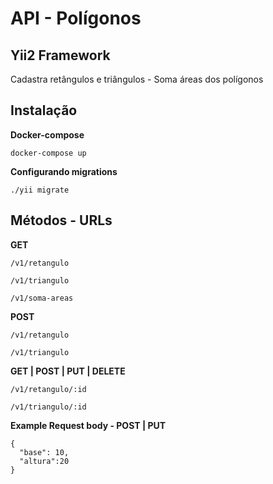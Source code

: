 # API - Polígonos
Yii2 Framework
---
Cadastra retângulos e triângulos - Soma áreas dos polígonos




## Instalação

**Docker-compose**

```
docker-compose up
```

**Configurando migrations**

```
./yii migrate
```

## Métodos - URLs



**GET**


`/v1/retangulo`


`/v1/triangulo`


`/v1/soma-areas`


**POST**


`/v1/retangulo`


`/v1/triangulo`


**GET | POST | PUT | DELETE**


`/v1/retangulo/:id`


`/v1/triangulo/:id`


**Example Request body - POST | PUT**


```
{
  "base": 10,
  "altura":20
}
```


